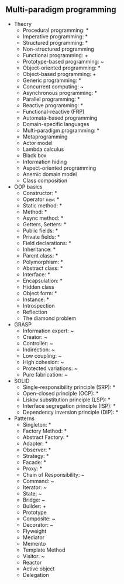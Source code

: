 ## Multi-paradigm programming

- Theory
  - Procedural programming: *
  - Imperative programming: *
  - Structured programming: *
  - Non-structured programming
  - Functional programming: +
  - Prototype-based programming: ~
  - Object-oriented programming: *
  - Object-based programming: +
  - Generic programming: *
  - Concurrent computing: ~
  - Asynchronous programming: *
  - Parallel programming: *
  - Reactive programming: *
  - Functional-reactive (FRP)
  - Automata-based programming
  - Domain-specific languages
  - Multi-paradigm programming: *
  - Metaprogramming
  - Actor model
  - Lambda calculus
  - Black box
  - Information hiding
  - Aspect-oriented programming
  - Anemic domain model
  - Class composition
- OOP basics
  - Constructor: *
  - Operator `new`: *
  - Static method: *
  - Method: *
  - Async method: *
  - Getters, Setters: *
  - Public fields: *
  - Private fields: *
  - Field declarations: *
  - Inheritance: *
  - Parent class: *
  - Polymorphism: *
  - Abstract class: *
  - Interface: *
  - Encapsulation: *
  - Hidden class
  - Object form: *
  - Instance: *
  - Introspection
  - Reflection
  - The diamond problem
- GRASP
  - Information expert: ~
  - Creator: ~
  - Controller: ~
  - Indirection: ~
  - Low coupling: ~
  - High cohesion: ~
  - Protected variations: ~
  - Pure fabrication: ~
- SOLID
  - Single-responsibility principle (SRP): *
  - Open–closed principle (OCP): *
  - Liskov substitution principle (LSP): *
  - Interface segregation principle (ISP): *
  - Dependency inversion principle (DIP): *
- Patterns
  - Singleton: *
  - Factory Method: *
  - Abstract Factory: *
  - Adapter: *
  - Observer: *
  - Strategy: *
  - Facade: *
  - Proxy: *
  - Chain of Responsibility: ~
  - Command: ~
  - Iterator: ~
  - State: ~
  - Bridge: ~
  - Builder: +
  - Prototype
  - Composite: ~
  - Decorator: ~
  - Flyweight
  - Mediator
  - Memento
  - Template Method
  - Visitor: ~
  - Reactor
  - Active object
  - Delegation

